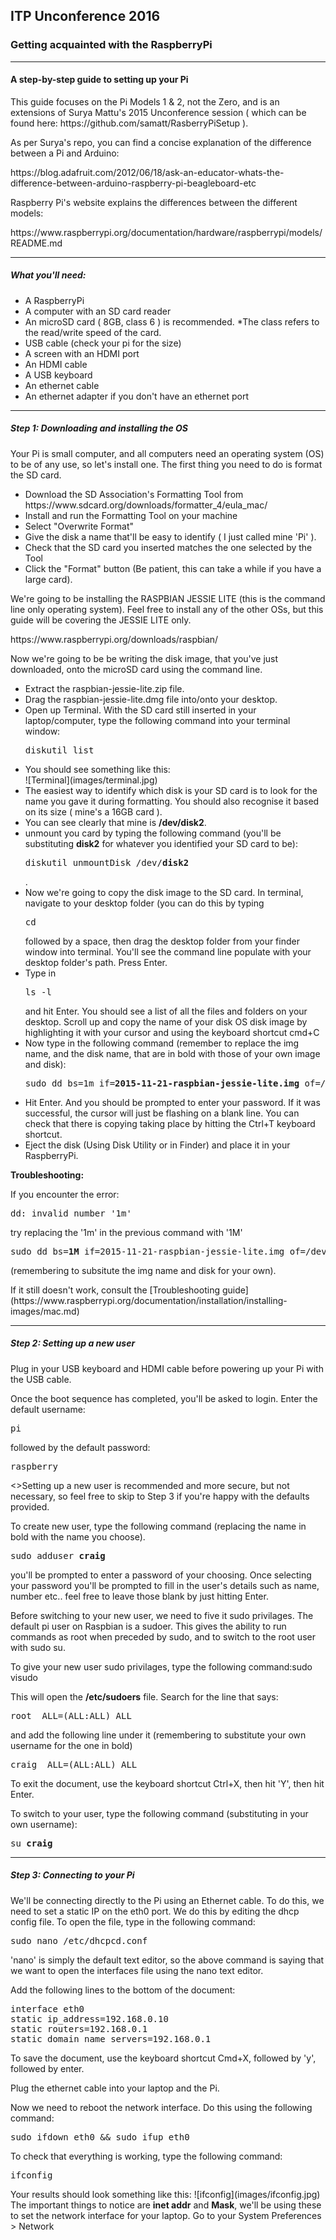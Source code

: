 <h2> ITP Unconference 2016 </h2>  

<h3> Getting acquainted with the RaspberryPi </h3>  

---

<h4>A step-by-step guide to setting up your Pi</h4>
<p>This guide focuses on the Pi Models 1 & 2, not the Zero, and is an extensions of Surya Mattu's 2015 Unconference session ( which can be found here: https://github.com/samatt/RasberryPiSetup ).</p>
<p> As per Surya's repo, you can find a concise explanation of the difference between a Pi and Arduino:  </p>
https://blog.adafruit.com/2012/06/18/ask-an-educator-whats-the-difference-between-arduino-raspberry-pi-beagleboard-etc  

</p>Raspberry Pi's website explains the differences between the different models:  </p>
https://www.raspberrypi.org/documentation/hardware/raspberrypi/models/README.md  

---

<h5>What you'll need:</h5>
<ul>
  <li> A RaspberryPi</li>
  <li> A computer with an SD card reader </li>
  <li> An microSD card ( 8GB, class 6 ) is recommended.  *The class refers to the read/write speed of the card. </li>
  <li> USB cable (check your pi for the size) </li>
  <li> A screen with an HDMI port</li>
  <li> An HDMI cable </li>
  <li> A USB keyboard </li>
  <li> An ethernet cable </li>
  <li> An ethernet adapter if you don't have an ethernet port </li>
</ul>

---  

<h5>Step 1: Downloading and installing the OS</h5>
<p>Your Pi is small computer, and all computers need an operating system (OS) to be of any use, so let's install one. The first thing you need to do is format the SD card.</p>
<ul>
<li>Download the SD Association's Formatting Tool from https://www.sdcard.org/downloads/formatter_4/eula_mac/ </li>
<li>Install and run the Formatting Tool on your machine</li>
<li>Select "Overwrite Format"</li>
<li>Give the disk a name that'll be easy to identify ( I just called mine 'Pi' ).</li>
<li>Check that the SD card you inserted matches the one selected by the Tool</li>
<li>Click the "Format" button (Be patient, this can take a while if you have a large card).</li>
</ul>

<p>We're going to be installing the RASPBIAN JESSIE LITE (this is the command line only operating system).  Feel free to install any of the other OSs, but this guide will be covering the JESSIE LITE only.</p>
https://www.raspberrypi.org/downloads/raspbian/  

<p>Now we're going to be be writing the disk image, that you've just downloaded, onto the microSD card using the command line.</p>
<ul>
<li>Extract the raspbian-jessie-lite.zip file.</li>
<li>Drag the raspbian-jessie-lite.dmg file into/onto your desktop.</li>
<li>Open up Terminal.  With the SD card still inserted in your laptop/computer, type the following command into your terminal window:</li>
  <pre>diskutil list</pre>
<li>You should see something like this:</li>
![Terminal](images/terminal.jpg)
<li>The easiest way to identify which disk is your SD card is to look for the name you gave it during formatting. You should also recognise it based on its size ( mine's a 16GB card ).</li>
<li>You can see clearly that mine is <b>/dev/disk2</b>.</li>
<li>unmount you card by typing the following command (you'll be substituting <b>disk2</b> for whatever you identified your SD card to be): <pre>diskutil unmountDisk /dev/<b>disk2</b></pre> . </li>
<li>Now we're going to copy the disk image to the SD card. In terminal, navigate to your desktop folder (you can do this by typing <pre>cd </pre> followed by a space, then drag the desktop folder from your finder window into terminal. You'll see the command line populate with your desktop folder's path. Press Enter.</li>
<li>Type in <pre>ls -l</pre> and hit Enter.  You should see a list of all the files and folders on your desktop.  Scroll up and copy the name of your disk OS disk image by highlighting it with your cursor and using the keyboard shortcut cmd+C </li>
<li>Now type in the following command (remember to replace the img name, and the disk name, that are in bold with those of your own image and disk):
<pre>sudo dd bs=1m if=<b>2015-11-21-raspbian-jessie-lite.img</b> of=/dev/r<b>disk4</b></pre>
<li>Hit Enter. And you should be prompted to enter your password. If it was successful, the cursor will just be flashing on a blank line.  You can check that there is copying taking place by hitting the Ctrl+T keyboard shortcut.</li>
<li>Eject the disk (Using Disk Utility or in Finder) and place it in your RaspberryPi.</li>
</ul>

<b>Troubleshooting:</b>
<p>If you encounter the error: <pre>dd: invalid number '1m'</pre>
<p>try replacing the '1m' in the previous command with '1M' <pre>sudo dd bs=<b>1M</b> if=2015-11-21-raspbian-jessie-lite.img of=/dev/rdisk4</pre> (remembering to subsitute the img name and disk for your own).</p>
If it still doesn't work, consult the [Troubleshooting guide](https://www.raspberrypi.org/documentation/installation/installing-images/mac.md)

---

<h5>Step 2: Setting up a new user</h5>
<p>Plug in your USB keyboard and HDMI cable before powering up your Pi with the USB cable.</p>
<p>Once the boot sequence has completed, you'll be asked to login. Enter the default username:</p>
<pre>pi</pre>
<p>followed by the default password:</p>
<pre>raspberry</pre>
<>Setting up a new user is recommended and more secure, but not necessary, so feel free to skip to Step 3 if you're happy with the defaults provided.</p>
<p>To create new user, type the following command (replacing the name in bold with the name you choose).</p>
<pre>sudo adduser <b>craig</b></pre>
<p>you'll be prompted to enter a password of your choosing. Once selecting your password you'll be prompted to fill in the user's details such as name, number etc.. feel free to leave those blank by just hitting Enter.</p>
<p>Before switching to your new user, we need to five it sudo privilages. The default pi user on Raspbian is a sudoer. This gives the ability to run commands as root when preceded by sudo, and to switch to the root user with sudo su.</p>
<p>To give your new user sudo privilages, type the following command:</p?
<pre>sudo visudo</pre>
<p>This will open the <b>/etc/sudoers</b> file.  Search for the line that says:</p>
<pre>root  ALL=(ALL:ALL) ALL</pre>
<p>and add the following line under it (remembering to substitute your own username for the one in bold)</p>
<pre>craig  ALL=(ALL:ALL) ALL</pre>
<p>To exit the document, use the keyboard shortcut Ctrl+X, then hit 'Y', then hit Enter. </p>
<p>To switch to your user, type the following command (substituting in your own username):</p>
<pre>su <b>craig</b></pre>

---

<h5>Step 3: Connecting to your Pi</h5>
<p>We'll be connecting directly to the Pi using an Ethernet cable.  To do this, we need to set a static IP on the eth0 port.  We do this by editing the dhcp config file.  To open the file, type in the following command:</p>
<pre>sudo nano /etc/dhcpcd.conf</pre>
<p>'nano' is simply the default text editor, so the above command is saying that we want to open the interfaces file using the nano text editor.</p>
<p>Add the following lines to the bottom of the document:</p>
<pre>
interface eth0
static ip_address=192.168.0.10
static routers=192.168.0.1
static domain_name_servers=192.168.0.1
</pre>
<p>To save the document, use the keyboard shortcut Cmd+X, followed by 'y', followed by enter.</p>
<p>Plug the ethernet cable into your laptop and the Pi.</pi>
<p>Now we need to reboot the network interface.  Do this using the following command:</p>
<pre>sudo ifdown eth0 && sudo ifup eth0</pre>
To check that everything is working, type the following command:
<pre>ifconfig</pre>
Your results should look something like this:
![ifconfig](images/ifconfig.jpg)
The important things to notice are <b>inet addr</b> and <b>Mask</b>, we'll be using these to set the network interface for your laptop.
Go to your System Preferences > Network

